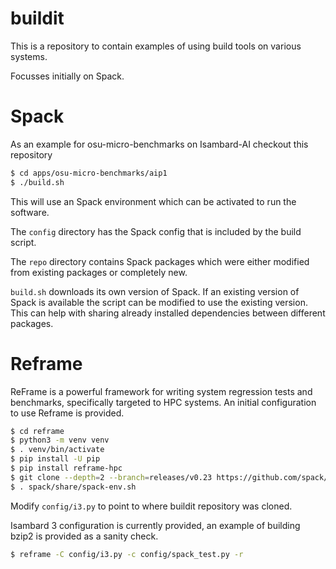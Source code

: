 # buildit

This is a repository to contain examples of using build tools on various systems.

Focusses initially on Spack.

# Spack

As an example for osu-micro-benchmarks on Isambard-AI checkout this repository

```bash
$ cd apps/osu-micro-benchmarks/aip1
$ ./build.sh
```

This will use an Spack environment which can be activated to run the software.

The `config` directory has the Spack config that is included by the build script.

The `repo` directory contains Spack packages which were either modified from existing packages or completely new.

`build.sh` downloads its own version of Spack.  If an existing version of Spack is available the script can be modified to use the existing version.  This can help with sharing already installed dependencies between different packages.

# Reframe

ReFrame is a powerful framework for writing system regression tests and benchmarks, specifically targeted to HPC systems.  An initial configuration to use Reframe is provided.

```bash
$ cd reframe
$ python3 -m venv venv
$ . venv/bin/activate
$ pip install -U pip
$ pip install reframe-hpc
$ git clone --depth=2 --branch=releases/v0.23 https://github.com/spack/spack.git
$ . spack/share/spack-env.sh
```
 
Modify `config/i3.py` to point to where buildit repository was cloned.

Isambard 3 configuration is currently provided, an example of building bzip2 is provided as a sanity check.

```bash
$ reframe -C config/i3.py -c config/spack_test.py -r
```

